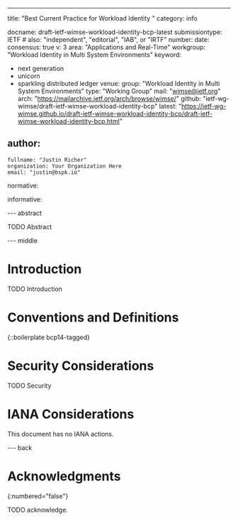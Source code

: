---
title: "Best Current Practice for Workload Identity "
category: info

docname: draft-ietf-wimse-workload-identity-bcp-latest
submissiontype: IETF  # also: "independent", "editorial", "IAB", or "IRTF"
number:
date:
consensus: true
v: 3
area: "Applications and Real-Time"
workgroup: "Workload Identity in Multi System Environments"
keyword:
 - next generation
 - unicorn
 - sparkling distributed ledger
venue:
  group: "Workload Identity in Multi System Environments"
  type: "Working Group"
  mail: "wimse@ietf.org"
  arch: "https://mailarchive.ietf.org/arch/browse/wimse/"
  github: "ietf-wg-wimse/draft-ietf-wimse-workload-identity-bcp"
  latest: "https://ietf-wg-wimse.github.io/draft-ietf-wimse-workload-identity-bcp/draft-ietf-wimse-workload-identity-bcp.html"

author:
 -
    fullname: "Justin Richer"
    organization: Your Organization Here
    email: "justin@bspk.io"

normative:

informative:


--- abstract

TODO Abstract


--- middle

# Introduction

TODO Introduction


# Conventions and Definitions

{::boilerplate bcp14-tagged}


# Security Considerations

TODO Security


# IANA Considerations

This document has no IANA actions.


--- back

# Acknowledgments
{:numbered="false"}

TODO acknowledge.
